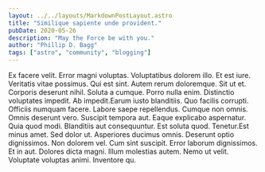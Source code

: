 ```yaml
---
layout: ../../layouts/MarkdownPostLayout.astro
title: "Similique sapiente unde provident."
pubDate: 2020-05-26
description: "May the Force be with you."
author: "Phillip D. Bagg"
tags: ["astro", "community", "blogging"]
---
```


Ex facere velit. Error magni voluptas. Voluptatibus dolorem illo. Et est iure. Veritatis vitae possimus. Qui est sint. Autem rerum doloremque. Sit ut et. Corporis deserunt nihil. Soluta a cumque. Porro nulla enim. Distinctio voluptates impedit. Ab impedit.Earum iusto blanditiis. Quo facilis corrupti. Officiis numquam facere. Labore saepe repellendus. Cumque non omnis. Omnis deserunt vero. Suscipit tempora aut. Eaque explicabo aspernatur. Quia quod modi. Blanditiis aut consequuntur. Est soluta quod. Tenetur.Est minus amet. Sed dolor ut. Asperiores ducimus omnis. Deserunt optio dignissimos. Non dolorem vel. Cum sint suscipit. Error laborum dignissimos. Et in aut. Dolores dicta magni. Illum molestias autem. Nemo ut velit. Voluptate voluptas animi. Inventore qu.

